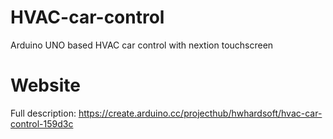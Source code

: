 # HVAC-car-control
Arduino UNO based HVAC car control with nextion touchscreen

# Website
Full description: https://create.arduino.cc/projecthub/hwhardsoft/hvac-car-control-159d3c

